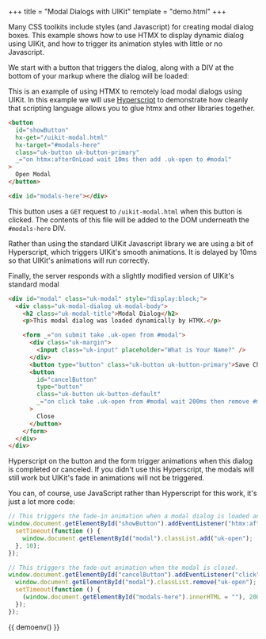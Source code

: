+++
title = "Modal Dialogs with UIKit"
template = "demo.html"
+++

Many CSS toolkits include styles (and Javascript) for creating modal dialog boxes. This example shows how to use HTMX to
display dynamic dialog using UIKit, and how to trigger its animation styles with little or no Javascript.

We start with a button that triggers the dialog, along with a DIV at the bottom of your markup where the dialog will be
loaded:

This is an example of using HTMX to remotely load modal dialogs using UIKit. In this example we will use
[Hyperscript](https://hyperscript.org) to demonstrate how cleanly that scripting language allows you to glue htmx and
other libraries together.

```html
<button
  id="showButton"
  hx-get="/uikit-modal.html"
  hx-target="#modals-here"
  class="uk-button uk-button-primary"
  _="on htmx:afterOnLoad wait 10ms then add .uk-open to #modal"
>
  Open Modal
</button>

<div id="modals-here"></div>
```

This button uses a `GET` request to `/uikit-modal.html` when this button is clicked. The contents of this file will be
added to the DOM underneath the `#modals-here` DIV.

Rather than using the standard UIKit Javascript library we are using a bit of Hyperscript, which triggers UIKit's smooth
animations. It is delayed by 10ms so that UIKit's animations will run correctly.

Finally, the server responds with a slightly modified version of UIKit's standard modal

```html
<div id="modal" class="uk-modal" style="display:block;">
  <div class="uk-modal-dialog uk-modal-body">
    <h2 class="uk-modal-title">Modal Dialog</h2>
    <p>This modal dialog was loaded dynamically by HTMX.</p>

    <form _="on submit take .uk-open from #modal">
      <div class="uk-margin">
        <input class="uk-input" placeholder="What is Your Name?" />
      </div>
      <button type="button" class="uk-button uk-button-primary">Save Changes</button>
      <button
        id="cancelButton"
        type="button"
        class="uk-button uk-button-default"
        _="on click take .uk-open from #modal wait 200ms then remove #modal"
      >
        Close
      </button>
    </form>
  </div>
</div>
```

Hyperscript on the button and the form trigger animations when this dialog is completed or canceled. If you didn't use
this Hyperscript, the modals will still work but UIKit's fade in animations will not be triggered.

You can, of course, use JavaScript rather than Hyperscript for this work, it's just a lot more code:

```javascript
// This triggers the fade-in animation when a modal dialog is loaded and displayed
window.document.getElementById("showButton").addEventListener("htmx:afterOnLoad", function () {
  setTimeout(function () {
    window.document.getElementById("modal").classList.add("uk-open");
  }, 10);
});

// This triggers the fade-out animation when the modal is closed.
window.document.getElementById("cancelButton").addEventListener("click", function () {
  window.document.getElementById("modal").classList.remove("uk-open");
  setTimeout(function () {
    (window.document.getElementById("modals-here").innerHTML = ""), 200;
  });
});
```

<div id="modals-here"></div>

{{ demoenv() }}

<style>
	@import "https://cdnjs.cloudflare.com/ajax/libs/uikit/3.5.9/css/uikit-core.min.css";
</style>

<script src="https://unpkg.com/hyperscript.org"></script>
<script>
    //=========================================================================
    // Fake Server Side Code
    //=========================================================================

    // routes
    init("/demo", function(request, params) {
		return `
<button 
	class="uk-button uk-button-primary" 
	hx-get="/modal" 
	hx-trigger="click" 
	hx-target="#modals-here"
	_="on htmx:afterOnLoad wait 10ms then add .uk-open to #modal">Show Modal Dialog</button>`
	})
		
	onGet("/modal", function(request, params){
	  return `
<div id="modal" class="uk-modal" style="display:block;">
	<div class="uk-modal-dialog uk-modal-body">
		<h2 class="uk-modal-title">Modal Dialog</h2>
		<p>This modal dialog was loaded dynamically by HTMX.  You can put any server request here and you don't (necessarily) need to use the UIKit Javascript file to make it work</p>

		<form _="on submit take .uk-open from #modal">
			<div class="uk-margin">
				<input class="uk-input" placeholder="What is Your Name?">
			</div>

			<div class="uk-margin">
				<input class="uk-input" placeholder="What is Your Quest?">
			</div>

			<div class="uk-margin">
				<input class="uk-input" placeholder="What is Your Favorite Color?">
			</div>

			<button type="button" class="uk-button uk-button-primary" _="on click call alert('submit to server and close dialog.')">Save Changes</button>
			<button type="button" class="uk-button uk-button-default" _="on click take .uk-open from #modal wait 200ms then remove #modal">Close</button>
		</form>
	</div>
</div>`
});
</script>
